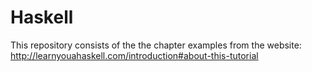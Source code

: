# Haskell
This repository consists of the the chapter examples from the website: http://learnyouahaskell.com/introduction#about-this-tutorial
